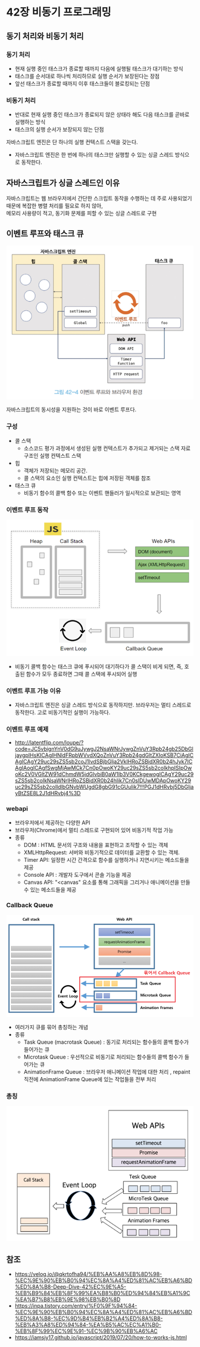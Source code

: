 # 42장 비동기 프로그래밍

## 동기 처리와 비동기 처리
### 동기 처리
- 현재 실행 중인 태스크가 종료할 때까지 다음에 실행될 태스크가 대기하는 방식
- 태스크를 순서대로 하나씩 처리하므로 실행 순서가 보장된다는 장점
- 앞선 태스크가 종료할 때까지 이후 태스크들이 블로킹되는 단점
### 비동기 처리
- 반대로 현재 실행 중인 태스크가 종료되지 않은 상태라 해도 다음 태스크를 곧바로 실행하는 방식
- 태스크의 실행 순서가 보장되지 않는 단점

자바스크립트 엔진은 단 하나의 실행 컨텍스트 스택을 갖는다.
- 자바스크립트 엔진은 한 번에 하나의 태스크만 실행할 수 있는 싱글 스레드 방식으로 동작한다.

## 자바스크립트가 싱글 스레드인 이유
자바스크립트는 웹 브라우저에서 간단한 스크립트 동작을 수행하는 데 주로 사용되었기 때문에 복잡한 병렬 처리를 필요로 하지 않아,<br>
메모리 사용량이 적고, 동기화 문제를 피할 수 있는 싱글 스레드로 구현

## 이벤트 루프와 태스크 큐
![img.png](img.png)

자바스크립트의 동시성을 지원하는 것이 바로 이벤트 루프다.
### 구성
- 콜 스택 
  - 소스코드 평가 과정에서 생성된 실행 컨텍스트가 추가되고 제거되는 스택 자료구조인 실행 컨텍스트 스택
- 힙
  - 객체가 저장되는 메모리 공간. 
  - 콜 스택의 요소인 실행 컨텍스트는 힙에 저장된 객체를 참조
- 태스크 큐 
  -  비동기 함수의 콜백 함수 또는 이벤트 핸들러가 일시적으로 보관되는 영역

### 이벤트 루프 동작
  ![img_1.png](img_1.png)

  - 비동기 콜백 함수는 태스크 큐에 푸시되어 대기하다가 콜 스택이 비게 되면,
    즉, 호출된 함수가 모두 종료하면 그때 콜 스택에 푸시되어 실행 
### 이벤트 루프 가능 이유
  - 자바스크립트 엔진은 싱글 스레드 방식으로 동작하지만.
    브라우저는 멀티 스레드로 동작한다. 고로 비동기적인 실행이 가능하다.

### 이벤트 루프 예제
- http://latentflip.com/loupe/?code=JC5vbignYnV0dG9uJywgJ2NsaWNrJywgZnVuY3Rpb24gb25DbGljaygpIHsKICAgIHNldFRpbWVvdXQoZnVuY3Rpb24gdGltZXIoKSB7CiAgICAgICAgY29uc29sZS5sb2coJ1lvdSBjbGlja2VkIHRoZSBidXR0b24hJyk7ICAgIAogICAgfSwgMjAwMCk7Cn0pOwoKY29uc29sZS5sb2coIkhpISIpOwoKc2V0VGltZW91dChmdW5jdGlvbiB0aW1lb3V0KCkgewogICAgY29uc29sZS5sb2coIkNsaWNrIHRoZSBidXR0b24hIik7Cn0sIDUwMDApOwoKY29uc29sZS5sb2coIldlbGNvbWUgdG8gbG91cGUuIik7!!!PGJ1dHRvbj5DbGljayBtZSE8L2J1dHRvbj4%3D

### webapi
- 브라우저에서 제공하는 다양한 API
- 브라우저(Chrome)에서 멀티 스레드로 구현되어 있어 비동기적 작업 가능
- 종류
  - DOM : HTML 문서의 구조와 내용을 표현하고 조작할 수 있는 객체
  - XMLHttpRequest: 서버와 비동기적으로 데이터를 교환할 수 있는 객체.
  - Timer API: 일정한 시간 간격으로 함수를 실행하거나 지연시키는 메소드들을 제공
  - Console API : 개발자 도구에서 콘솔 기능을 제공
  - Canvas API: "<canvas" 요소를 통해 그래픽을 그리거나 애니메이션을 만들 수 있는 메소드들을 제공
### Callback Queue
![img_2.png](img_2.png)
- 여러가지 큐를 묶어 총칭하는 개념
- 종류
  - Task Queue (macrotask Queue) :  동기로 처리되는 함수들의 콜백 함수가 들어가는 큐
  - Microtask Queue : 우선적으로 비동기로 처리되는 함수들의 콜백 함수가 들어가는 큐
  - AnimationFrame Queue : 브라우저 애니메이션 작업에 대한 처리 , repaint 직전에 AnimationFrame Queue에 있는 작업들을 전부 처리

### 총칭
![img_3.png](img_3.png)

## 참조
- https://velog.io/@qkrtofha94/%EB%AA%A8%EB%8D%98-%EC%9E%90%EB%B0%94%EC%8A%A4%ED%81%AC%EB%A6%BD%ED%8A%B8-Deep-Dive-42%EC%9E%A5-%EB%B9%84%EB%8F%99%EA%B8%B0%ED%94%84%EB%A1%9C%EA%B7%B8%EB%9E%98%EB%B0%8D
- https://inpa.tistory.com/entry/%F0%9F%94%84-%EC%9E%90%EB%B0%94%EC%8A%A4%ED%81%AC%EB%A6%BD%ED%8A%B8-%EC%9D%B4%EB%B2%A4%ED%8A%B8-%EB%A3%A8%ED%94%84-%EA%B5%AC%EC%A1%B0-%EB%8F%99%EC%9E%91-%EC%9B%90%EB%A6%AC
- https://iamsjy17.github.io/javascript/2019/07/20/how-to-works-js.html